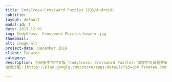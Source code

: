 ```yaml
---
title: CodyCross-Crossword Puzzles（iOS/Android）
subtitle: 
layout: default
modal-id: 1
date: 2019-12-01
img: CodyCross- Crossword Puzzles-header.jpg
thumbnail: 
alt: image-alt
project-date: December 2019
client: Fanatee
category: 
description: 为研发中的中文版『CodyCross: Crossword Puzzles』撰写中文谜题并编辑谜题库  
游戏介绍：[https://play.google.com/store/apps/details?id=com.fanatee.cody&hl=zh](https://play.google.com/store/apps/details?id=com.fanatee.cody&hl=zh)

---
```

